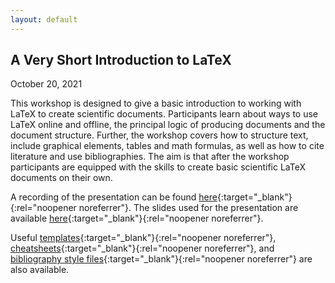 ```yaml
---
layout: default
---
```


## A Very Short Introduction to LaTeX

October 20, 2021

This workshop is designed to give a basic introduction to working with LaTeX to create scientific documents. Participants learn about ways to use LaTeX online and offline, the principal logic of producing documents and the document structure. Further, the workshop covers how to structure text, include graphical elements, tables and math formulas, as well as how to cite literature and use bibliographies. The aim is that after the workshop participants are equipped with the skills to create basic scientific LaTeX documents on their own.

A recording of the presentation can be found [here](https://umd.box.com/s/41q3ysw9e1kka035lw68xqsnplzhkxh6){:target="_blank"}{:rel="noopener noreferrer"}. The slides used for the presentation are available [here](https://leo-bauer.com/uploads/latex_intro.pdf){:target="_blank"}{:rel="noopener noreferrer"}.

Useful [templates](https://github.com/gsa-gvpt/gvpt-methods/tree/master/introLaTeX/Templates){:target="_blank"}{:rel="noopener noreferrer"}, [cheatsheets](https://github.com/gsa-gvpt/gvpt-methods/tree/master/introLaTeX/Cheat%20Sheets){:target="_blank"}{:rel="noopener noreferrer"}, and [bibliography style files](https://github.com/gsa-gvpt/gvpt-methods/tree/master/introLaTeX/Bibliography%20Style%20Files){:target="_blank"}{:rel="noopener noreferrer"} are also available.

